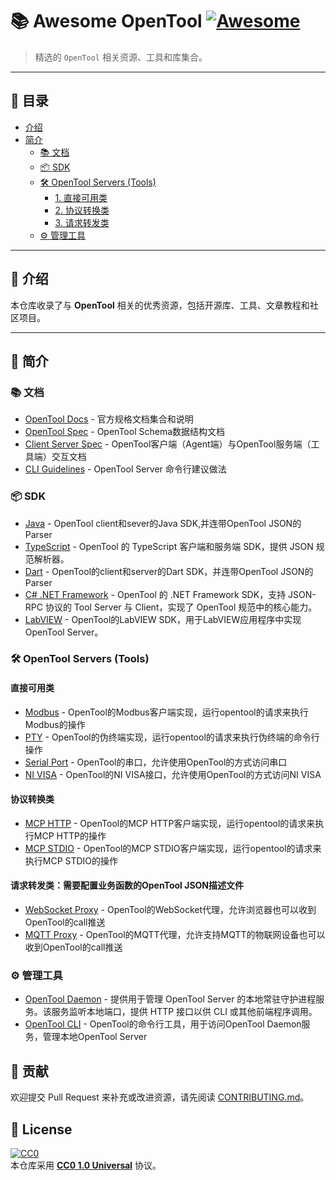 # 📚 Awesome OpenTool [![Awesome](https://awesome.re/badge.svg)](https://awesome.re)

> 精选的 `OpenTool` 相关资源、工具和库集合。

---

## 📖 目录

- [介绍](#-介绍)
- [简介](#-简介)
    - [📚 文档](#-文档)
    - [📦 SDK](#-sdk)
    - [🛠 OpenTool Servers (Tools)](#-opentool-servers-tools)
        - [1. 直接可用类](#1-直接可用类)
        - [2. 协议转换类](#2-协议转换类)
        - [3. 请求转发类](#3-请求转发类需要配置业务函数的opentool-json描述文件)
    - [⚙️ 管理工具](#-管理工具)

---

## 📖 介绍

本仓库收录了与 **OpenTool** 相关的优秀资源，包括开源库、工具、文章教程和社区项目。

---

## 📂 简介

### 📚 文档
- [OpenTool Docs](https://github.com/opentool-hub/opentool-spec) - 官方规格文档集合和说明
- [OpenTool Spec](https://github.com/opentool-hub/opentool-spec/blob/main/opentool-specification-cn.md) - OpenTool Schema数据结构文档
- [Client Server Spec](https://github.com/opentool-hub/opentool-spec/blob/main/client-server-specification-cn.md) - OpenTool客户端（Agent端）与OpenTool服务端（工具端）交互文档
- [CLI Guidelines](https://github.com/opentool-hub/opentool-spec/blob/main/opentool-server-cli-guidelines-cn.md) - OpenTool Server 命令行建议做法

### 📦 SDK
- [Java](https://github.com/opentool-hub/opentool-java) - OpenTool client和sever的Java SDK,并连带OpenTool JSON的Parser
- [TypeScript](https://github.com/opentool-hub/opentool-typescript) - OpenTool 的 TypeScript 客户端和服务端 SDK，提供 JSON 规范解析器。
- [Dart](https://github.com/opentool-hub/opentool-dart) - OpenTool的client和server的Dart SDK，并连带OpenTool JSON的Parser
- [C# .NET Framework](https://github.com/opentool-hub/opentool-csharp) - OpenTool 的 .NET Framework SDK，支持 JSON-RPC 协议的 Tool Server 与 Client，实现了 OpenTool 规范中的核心能力。
- [LabVIEW](https://github.com/opentool-hub/opentool-labview) - OpenTool的LabVIEW SDK，用于LabVIEW应用程序中实现OpenTool Server。

### 🛠 OpenTool Servers (Tools)

#### 直接可用类
- [Modbus](https://github.com/opentool-hub/opentool-server-modbus) - OpenTool的Modbus客户端实现，运行opentool的请求来执行Modbus的操作
- [PTY](https://github.com/opentool-hub/opentool-server-pty) - OpenTool的伪终端实现，运行opentool的请求来执行伪终端的命令行操作
- [Serial Port](https://github.com/opentool-hub/opentool-server-serial-port) - OpenTool的串口，允许使用OpenTool的方式访问串口
- [NI VISA](https://github.com/opentool-hub/opentool-server-ni-visa) - OpenTool的NI VISA接口，允许使用OpenTool的方式访问NI VISA

#### 协议转换类
- [MCP HTTP](https://github.com/opentool-hub/opentool-server-mcp-http) - OpenTool的MCP HTTP客户端实现，运行opentool的请求来执行MCP HTTP的操作
- [MCP STDIO](https://github.com/opentool-hub/opentool-server-mcp-stdio) - OpenTool的MCP STDIO客户端实现，运行opentool的请求来执行MCP STDIO的操作

#### 请求转发类：需要配置业务函数的OpenTool JSON描述文件
- [WebSocket Proxy](https://github.com/opentool-hub/opentool-server-websocket-proxy) - OpenTool的WebSocket代理，允许浏览器也可以收到OpenTool的call推送
- [MQTT Proxy](https://github.com/opentool-hub/opentool-server-mqtt-proxy) - OpenTool的MQTT代理，允许支持MQTT的物联网设备也可以收到OpenTool的call推送

### ⚙️ 管理工具
- [OpenTool Daemon](https://github.com/opentool-hub/opentool-util-daemon) - 提供用于管理 OpenTool Server 的本地常驻守护进程服务。该服务监听本地端口，提供 HTTP 接口以供 CLI 或其他前端程序调用。
- [OpenTool CLI](https://github.com/opentool-hub/opentool-util-cli) - OpenTool的命令行工具，用于访问OpenTool Daemon服务，管理本地OpenTool Server

## 🤝 贡献
欢迎提交 Pull Request 来补充或改进资源，请先阅读 [CONTRIBUTING.md](CONTRIBUTING.md)。

## 📜 License
[![CC0](https://licensebuttons.net/p/zero/1.0/88x31.png)](LICENSE)  
本仓库采用 **[CC0 1.0 Universal](https://creativecommons.org/publicdomain/zero/1.0/)** 协议。